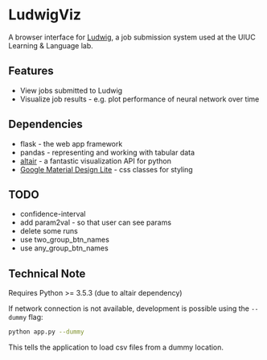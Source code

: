 # LudwigViz


A browser interface for [Ludwig](https://github.com/phueb/Ludwig), a job submission system used at the UIUC Learning & Language lab.

## Features

* View jobs submitted to Ludwig
* Visualize job results - e.g. plot performance of neural network over time

## Dependencies

* flask - the web app framework
* pandas - representing and working with tabular data
* [altair](https://altair-viz.github.io/user_guide/saving_charts.html) - a fantastic visualization API for python
* [Google Material Design Lite](https://getmdl.io/index.html) - css classes for styling

## TODO

* confidence-interval
* add param2val - so that user can see params
* delete some runs
* use two_group_btn_names
* use any_group_btn_names

## Technical Note
 
Requires Python >= 3.5.3 (due to altair dependency)

If network connection is not available, 
development is possible using the `--dummy` flag:

```bash
python app.py --dummy
```

This tells the application to load csv files from a dummy location.